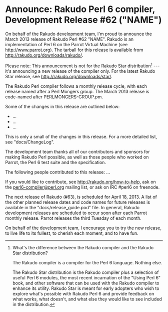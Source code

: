 # Announce: Rakudo Perl 6 compiler, Development Release #62 ("NAME")

On behalf of the Rakudo development team, I'm proud to announce the
March 2013 release of Rakudo Perl #62 "NAME". Rakudo is an
implementation of Perl 6 on the Parrot Virtual Machine (see
<http://www.parrot.org>). The tarball for this release is available
from <http://rakudo.org/downloads/rakudo/>.

Please note: This announcement is not for the Rakudo Star
distribution[^1] --- it's announcing a new release of the compiler
only.  For the latest Rakudo Star release, see
<http://rakudo.org/downloads/star/>.

The Rakudo Perl compiler follows a monthly release cycle, with each
release named after a Perl Mongers group. The March 2013 release is
code-named after PERLMONGERS-GROUP.pm.

Some of the changes in this release are outlined below:

  + ...
  + ...
  + ...

This is only a small of the changes in this release. For a more
detailed list, see "docs/ChangeLog".

The development team thanks all of our contributors and sponsors for
making Rakudo Perl possible, as well as those people who worked on
Parrot, the Perl 6 test suite and the specification.

The following people contributed to this release:
...

If you would like to contribute, see <http://rakudo.org/how-to-help>,
ask on the <perl6-compiler@perl.org> mailing list, or ask on IRC
\#perl6 on freenode.

The next release of Rakudo (#63), is scheduled for April 18, 2013.
A list of the other planned release dates and code names for future
releases is available in the "docs/release_guide.pod" file. In
general, Rakudo development releases are scheduled to occur soon after
each Parrot monthly release.  Parrot releases the third Tuesday of
each month.

On behalf of the development team, I encourage you to try the new release,
to live life to its fullest, to cherish each moment, and to have fun.

[^1]: What's the difference between the Rakudo compiler and the Rakudo
    Star distribution?

    The Rakudo compiler is a compiler for the Perl 6 language.
    Nothing else.

    The Rakudo Star distribution is the Rakudo compiler plus a selection
    of useful Perl 6 modules, the most recent incarnation of the "Using
    Perl 6" book, and other software that can be used with the Rakudo
    compiler to enhance its utility.  Rakudo Star is meant for early
    adopters who wish to explore what's possible with Rakudo Perl 6 and
    provide feedback on what works, what doesn't, and what else they
    would like to see included in the distribution.

